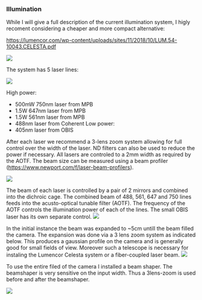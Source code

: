 ### Illumination

While I will give a full description of the current illumination system, I higly recoment considering a cheaper and more compact alternative:

https://lumencor.com/wp-content/uploads/sites/11/2018/10/LUM.54-10043.CELESTA.pdf

![](https://github.com/BogdanBintu/ChromatinImagingV2/blob/master/MicroscopeHelp/Illumination/Illumination_simplified_scheme.PNG)

The system has 5 laser lines:

![](https://github.com/BogdanBintu/ChromatinImagingV2/blob/master/MicroscopeHelp/Illumination/laser_heads.jpg)

High power:
* 500mW 750nm laser from MPB
* 1.5W 647nm laser from MPB
* 1.5W 561nm laser from MPB
* 488nm laser from Coherent
Low power:
* 405nm laser from OBIS

After each laser we recommend a 3-lens zoom system allowing for full control over the width of the laser.
ND filters can also be used to reduce the power if necessary.
All lasers are controled to a 2mm width as required by the AOTF. 
The beam size can be measured using a beam profiler (https://www.newport.com/f/laser-beam-profilers).

![](https://github.com/BogdanBintu/ChromatinImagingV2/blob/master/MicroscopeHelp/Illumination/1-LaserZoomSystem.png)

The beam of each laser is controlled by a pair of 2 mirrors and combined into the dichroic cage.
The combined beam of 488, 561, 647 and 750 lines feeds into the acusto-optical tunable filter (AOTF).
The frequency of the AOTF controls the illumination power of each of the lines.
The small OBIS laser has its own separate control.
![](https://github.com/BogdanBintu/ChromatinImagingV2/blob/master/MicroscopeHelp/Illumination/2-LaserMirrorsAndLaserDichroics.png)

In the initial instance the beam was expanded to ~5cm untill the beam filled the camera.
The expansion was done via a 3 lens zoom system as indicated below.
This produces a gaussian profile on the camera and is generally good for small fields of view.
Moreover such a telescope is necessary for instaling the Lumencor Celesta system or a fiber-coupled laser beam.
![](https://github.com/BogdanBintu/ChromatinImagingV2/blob/master/MicroscopeHelp/Illumination/3-MasterZoomSystem.png)

To use the entire filed of the camera I installed a beam shaper. The beamshaper is very sensitive on the input width.
Thus a 3lens-zoom is used before and after the beamshaper.

![](https://github.com/BogdanBintu/ChromatinImagingV2/blob/master/MicroscopeHelp/Illumination/PiShaperBeam.png)

